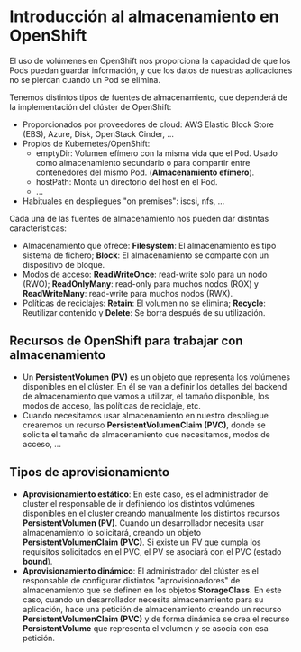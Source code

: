 # Introducción al almacenamiento en OpenShift

El uso de volúmenes en OpenShift nos proporciona la capacidad de que los Pods puedan guardar información, y que los datos de nuestras aplicaciones no se pierdan cuando un Pod se elimina.

Tenemos distintos tipos de fuentes de almacenamiento, que dependerá de la implementación del clúster de OpenShift:

* Proporcionados por proveedores de cloud: AWS Elastic Block Store (EBS), Azure, Disk, OpenStack Cinder, ...
* Propios de Kubernetes/OpenShift:
    * emptyDir: Volumen efímero con la misma vida que el Pod. Usado como almacenamiento secundario o para compartir entre contenedores del mismo Pod. (**Almacenamiento efímero**).
    * hostPath: Monta un directorio del host en el Pod.
    * ...
* Habituales en despliegues "on premises": iscsi, nfs, ...

Cada una de las fuentes de almacenamiento nos pueden dar distintas características:

* Almacenamiento que ofrece: **Filesystem**: El almacenamiento es tipo sistema de fichero; **Block**: El almacenamiento se comparte con un dispositivo de bloque. 
* Modos de acceso: **ReadWriteOnce**: read-write solo para un nodo (RWO); **ReadOnlyMany**: read-only para muchos nodos (ROX) y **ReadWriteMany**: read-write para muchos nodos (RWX).
* Políticas de reciclajes: **Retain**: El volumen no se elimina; **Recycle**: Reutilizar contenido y **Delete**: Se borra después de su utilización.

## Recursos de OpenShift para trabajar con almacenamiento

* Un **PersistentVolumen (PV)** es un objeto que representa los volúmenes disponibles en el clúster. En él se van a definir los detalles del backend de almacenamiento que vamos a utilizar, el tamaño disponible, los modos de acceso, las políticas de reciclaje, etc.
* Cuando necesitamos usar almacenamiento en nuestro despliegue crearemos un recurso **PersistentVolumenClaim (PVC)**, donde se solicita el tamaño de almacenamiento que necesitamos, modos de acceso, ...

## Tipos de aprovisionamiento

* **Aprovisionamiento estático**: En este caso, es el administrador del cluster el responsable de ir definiendo los distintos volúmenes disponibles en el cluster creando manualmente los distintos recursos **PersistentVolumen (PV)**. Cuando un desarrollador necesita usar almacenamiento lo solicitará, creando un objeto **PersistentVolumenClaim (PVC)**. Si existe un PV que cumpla los requisitos solicitados en el PVC, el PV se asociará con el PVC (estado **bound**).
* **Aprovisionamiento dinámico**: El administrador del clúster es el responsable de configurar distintos "aprovisionadores" de almacenamiento que se definen en los objetos **StorageClass**. En este caso, cuando un desarrollador necesita almacenamiento para su aplicación, hace una petición de almacenamiento creando un recurso **PersistentVolumenClaim (PVC)** y de forma dinámica se crea el recurso **PersistentVolume** que representa el volumen y se asocia con esa petición.
